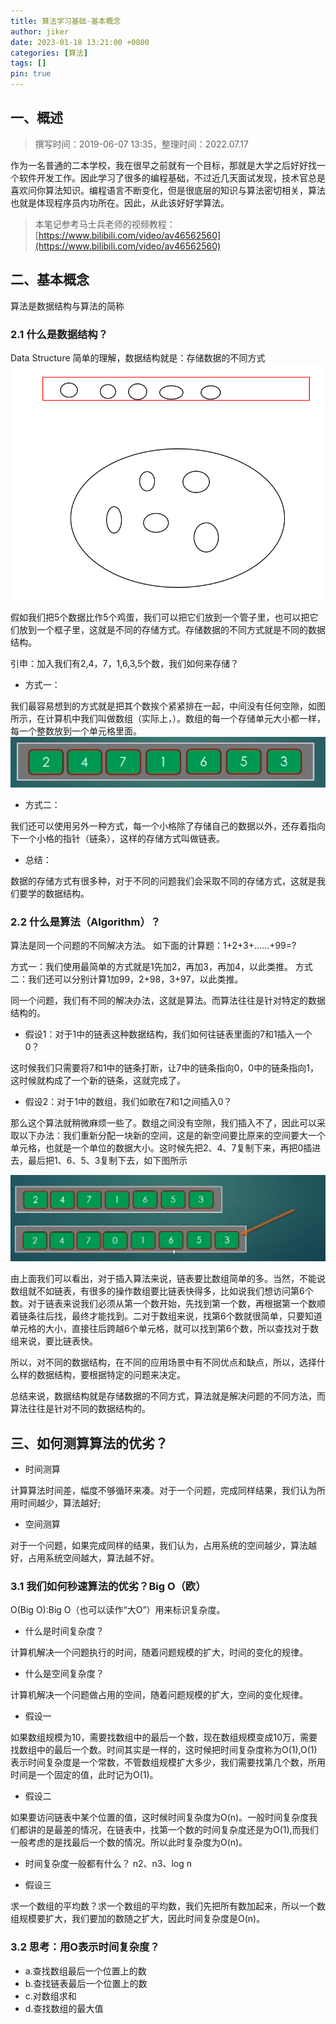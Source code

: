 ```yaml
---
title: 算法学习基础-基本概念
author: jiker
date: 2023-01-18 13:21:00 +0800
categories: [算法]
tags: []
pin: true
---
```


## 一、概述

> 撰写时间：2019-06-07 13:35，整理时间：2022.07.17

作为一名普通的二本学校，我在很早之前就有一个目标，那就是大学之后好好找一个软件开发工作。因此学习了很多的编程基础，不过近几天面试发现，技术官总是喜欢问你算法知识。编程语言不断变化，但是很底层的知识与算法密切相关，算法也就是体现程序员内功所在。因此，从此该好好学算法。

> 本笔记参考马士兵老师的视频教程：[https://www.bilibili.com/video/av46562560](https://www.bilibili.com/video/av46562560)

## 二、基本概念

算法是数据结构与算法的简称

### 2.1 什么是数据结构？

Data Structure
简单的理解，数据结构就是：存储数据的不同方式
![19060701.png](/img/algorithm/01-01.png)

假如我们把5个数据比作5个鸡蛋，我们可以把它们放到一个管子里，也可以把它们放到一个框子里，这就是不同的存储方式。存储数据的不同方式就是不同的数据结构。

引申：加入我们有2,4，7，1,6,3,5个数，我们如何来存储？

- 方式一：

我们最容易想到的方式就是把其个数挨个紧紧排在一起，中间没有任何空隙，如图所示，在计算机中我们叫做数组（实际上，）。数组的每一个存储单元大小都一样，每一个整数放到一个单元格里面。
![深度截图_选择区域_20190607134827.png](/img/algorithm/01-02.png)

- 方式二：

我们还可以使用另外一种方式，每一个小格除了存储自己的数据以外，还存着指向下一个小格的指针（链条），这样的存储方式叫做链表。

- 总结：

数据的存储方式有很多种，对于不同的问题我们会采取不同的存储方式，这就是我们要学的数据结构。

### 2.2 什么是算法（Algorithm）？

算法是同一个问题的不同解决方法。
如下面的计算题：1+2+3+......+99=?

方式一：我们使用最简单的方式就是1先加2，再加3，再加4，以此类推。
方式二：我们还可以分别计算1加99，2+98，3+97，以此类推。

同一个问题，我们有不同的解决办法，这就是算法。而算法往往是针对特定的数据结构的。

- 假设1：对于1中的链表这种数据结构，我们如何往链表里面的7和1插入一个0？

这时候我们只需要将7和1中的链条打断，让7中的链条指向0，0中的链条指向1，这时候就构成了一个新的链条，这就完成了。

- 假设2：对于1中的数组，我们如歌在7和1之间插入0？

那么这个算法就稍微麻烦一些了。数组之间没有空隙，我们插入不了，因此可以采取以下办法：我们重新分配一块新的空间，这是的新空间要比原来的空间要大一个单元格，也就是一个单位的数据大小。这时候先把2、4、7复制下来，再把0插进去，最后把1、6、5、3复制下去，如下图所示

![深度截图_选择区域_20190607141257.png](/img/algorithm/01-03.png)

由上面我们可以看出，对于插入算法来说，链表要比数组简单的多。当然，不能说数组就不如链表，有很多的操作数组要比链表快得多，比如说我们想访问第6个数。对于链表来说我们必须从第一个数开始，先找到第一个数，再根据第一个数顺着链条往后找，最终才能找到。二对于数组来说，找第6个数就很简单，只要知道单元格的大小，直接往后跨越6个单元格，就可以找到第6个数，所以查找对于数组来说，要比链表快。

所以，对不同的数据结构，在不同的应用场景中有不同优点和缺点，所以，选择什么样的数据结构，要根据特定的问题来决定。

总结来说，数据结构就是存储数据的不同方式，算法就是解决问题的不同方法，而算法往往是针对不同的数据结构的。

## 三、如何测算算法的优劣？

- 时间测算

计算算法时间差，幅度不够循环来凑。对于一个问题，完成同样结果，我们认为所用时间越少，算法越好;

- 空间测算

对于一个问题，如果完成同样的结果，我们认为，占用系统的空间越少，算法越好，占用系统空间越大，算法越不好。

### 3.1 我们如何秒速算法的优劣？Big O（欧）

O(Big O):Big O（也可以读作“大O”）用来标识复杂度。

- 什么是时间复杂度？

计算机解决一个问题执行的时间，随着问题规模的扩大，时间的变化的规律。

- 什么是空间复杂度？

计算机解决一个问题做占用的空间，随着问题规模的扩大，空间的变化规律。

- 假设一

如果数组规模为10，需要找数组中的最后一个数，现在数组规模变成10万，需要找数组中的最后一个数。时间其实是一样的，这时候把时间复杂度称为O(1),O(1)表示时间复杂度是一个常数，不管数组规模扩大多少，我们需要找第几个数，所用时间是一个固定的值，此时记为O(1)。

- 假设二

如果要访问链表中某个位置的值，这时候时间复杂度为O(n)。一般时间复杂度我们都讲的是最差的情况，在链表中，找第一个数的时间复杂度还是为O(1),而我们一般考虑的是找最后一个数的情况。所以此时复杂度为O(n)。

- 时间复杂度一般都有什么？
n2、n3、log n

- 假设三

求一个数组的平均数？求一个数组的平均数，我们先把所有数加起来，所以一个数组规模要扩大，我们要加的数随之扩大，因此时间复杂度是O(n)。

### 3.2 思考：用O表示时间复杂度？

- a.查找数组最后一个位置上的数
- b.查找链表最后一个位置上的数
- c.对数组求和
- d.查找数组的最大值
